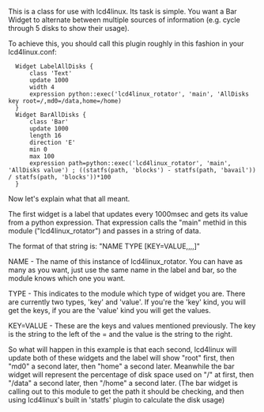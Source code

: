 This is a class for use with lcd4linux. Its task is simple.
You want a Bar Widget to alternate between multiple sources
of information (e.g. cycle through 5 disks to show their usage).

To achieve this, you should call this plugin roughly in this
fashion in your lcd4linux.conf:

      Widget LabelAllDisks {
          class 'Text'
          update 1000
          width 4
          expression python::exec('lcd4linux_rotator', 'main', 'AllDisks key root=/,md0=/data,home=/home)
      }
      Widget BarAllDisks {
          class 'Bar'
          update 1000
          length 16
          direction 'E'
          min 0
          max 100
          expression path=python::exec('lcd4linux_rotator', 'main', 'AllDisks value') ; ((statfs(path, 'blocks') - statfs(path, 'bavail')) / statfs(path, 'blocks'))*100
      }

Now let's explain what that all meant.

The first widget is a label that updates every 1000msec and gets its value
from a python expression. That expression calls the "main" methid in this
module ("lcd4linux_rotator") and passes in a string of data.

The format of that string is: "NAME TYPE [KEY=VALUE,,,,]"

NAME - The name of this instance of lcd4linux_rotator. You can have as many as
you want, just use the same name in the label and bar, so the module knows
which one you want.

TYPE - This indicates to the module which type of widget you are. There are
currently two types, 'key' and 'value'. If you're the 'key' kind, you
will get the keys, if you are the 'value' kind you will get the values.

KEY=VALUE - These are the keys and values mentioned previously. The key is
the string to the left of the = and the value is the string to the right.


So what will happen in this example is that each second, lcd4linux will
update both of these widgets and the label will show "root" first, then
"md0" a second later, then "home" a second later.
Meanwhile the bar widget will represent the percentage of disk space used
on "/" at first, then "/data" a second later, then "/home" a second later.
(The bar widget is calling out to this module to get the path it should be 
checking, and then using lcd4linux's built in 'statfs' plugin to calculate the disk usage)
